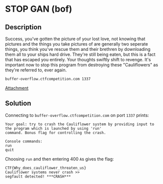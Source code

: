 # STOP GAN (bof)

## Description

Success, you've gotten the picture of your lost love, not knowing that pictures and the things you take pictures of are
generally two seperate things, you think you've rescue them and their brethren by downloading them all to your ships
hard drive. They're still being eaten, but this is a fact that has escaped you entirely. Your thoughts swiftly shift to
revenge. It's important now to stop this program from destroying these "Cauliflowers" as they're referred to, ever
again.

```
buffer-overflow.ctfcompetition.com 1337
```

[Attachment](4a8becb637ed2b45e247d482ea9df123eb01115fc33583c2fa0e4a69b760af4a)

## Solution

Connecting to `buffer-overflow.ctfcompetition.com` on port `1337` prints:

```
Your goal: try to crash the Cauliflower system by providing input to the program which is launched by using 'run'
command. Bonus flag for controlling the crash.

Console commands: 
run
quit
``` 

Choosing `run` and then entering 400 `A`s gives the flag:

```
CTF{Why_does_cauliflower_threaten_us}
Cauliflower systems never crash >>
segfault detected! ***CRASH***
```
